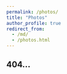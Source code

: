 ```yaml
---
permalink: /photos/
title: "Photos"
author_profile: true
redirect_from: 
  - /md/
  - /photos.html
---
```


## 404...


